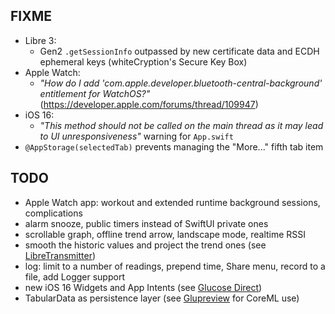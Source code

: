 FIXME
-----

* Libre 3:
  - Gen2 `.getSessionInfo` outpassed by new certificate data and ECDH ephemeral keys (whiteCryption's Secure Key Box)
* Apple Watch:
  - *"How do I add 'com.apple.developer.bluetooth-central-background' entitlement for WatchOS?"*
    (https://developer.apple.com/forums/thread/109947)
* iOS 16:
  - *"This method should not be called on the main thread as it may lead to UI unresponsiveness"* warning for `App.swift`
* `@AppStorage(selectedTab)` prevents managing the "More..." fifth tab item


TODO
----

* Apple Watch app: workout and extended runtime background sessions, complications
* alarm snooze, public timers instead of SwiftUI private ones
* scrollable graph, offline trend arrow, landscape mode, realtime RSSI
* smooth the historic values and project the trend ones (see [LibreTransmitter](https://github.com/dabear/LibreTransmitter/commit/49b50d7995955b76861440e5e34a0accd064d18f))
* log: limit to a number of readings, prepend time, Share menu, record to a file, add Logger support
* new iOS 16 Widgets and App Intents (see [Glucose Direct](https://github.com/creepymonster/GlucoseDirect))
* TabularData as persistence layer (see [Glupreview](https://github.com/solanovisitor/glupreview) for CoreML use)

